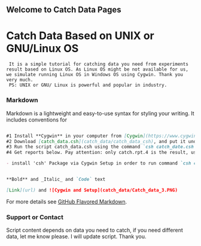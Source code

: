 ## Welcome to Catch Data Pages

#   Catch Data Based on UNIX or GNU/Linux OS   #

     It is a simple tutorial for catching data you need from experiments result based on Linux OS. As Linux OS might be not available for us, we simulate running Linux OS in Windows OS using Cygwin. Thank you very much.
     PS: UNIX or GNU/ Linux is powerful and popular in industry.



### Markdown

Markdown is a lightweight and easy-to-use syntax for styling your writing. It includes conventions for

```markdown

#1 Install **Cygwin** in your computer from [Cygwin](https://www.cygwin.com/)
#2 Download [catch_data.csh](catch_data/catch_data_csh), and put it under the path which your project script will run
#3 Run the script catch_data.csh using the command `csh catch_date.csh`, please.
#4 Get reports below. Pay attention: only catch.rpt.4 is the result, using the edit command 'vi' to open it. Selecting the data, copy and paste to Notepad or Excel.

- install 'csh' Package via Cygwin Setup in order to run command `csh catcah_data.csh`


**Bold** and _Italic_ and `Code` text

[Link](url) and ![Cygwin and Setup](catch_data/Catch_data_3.PNG)
```

For more details see [GitHub Flavored Markdown](https://guides.github.com/features/mastering-markdown/).

### Support or Contact

Script content depends on data you need to catch, if you need different data, let me know please. I will update script. Thank you.
